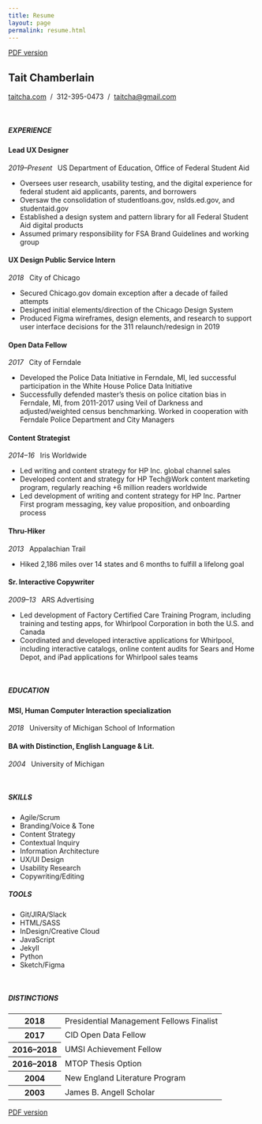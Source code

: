 ```yaml
---
title: Resume
layout: page
permalink: resume.html
---
```


<a class="usa-button usa-button-secondary" href="pages/T_Chamberlain_Resume_v4.pdf">PDF version</a>

## Tait Chamberlain
 <a href="https://taitcha.com/">taitcha.com</a> &nbsp;/&nbsp; 312-395-0473 &nbsp;/&nbsp; <a href="mailto:taitcha@gmail.com">taitcha@gmail.com</a>

<br />

<h5 class="usa-heading">EXPERIENCE</h5>

#### Lead UX Designer
*2019–Present*   US Department of Education, Office of Federal Student Aid
- Oversees user research, usability testing, and the digital experience for federal student aid applicants, parents, and borrowers
- Oversaw the consolidation of studentloans.gov, nslds.ed.gov, and studentaid.gov
- Established a design system and pattern library for all Federal Student Aid digital products
- Assumed primary responsibility for FSA Brand Guidelines and working group

#### UX Design Public Service Intern
*2018*   City of Chicago
- Secured Chicago.gov domain exception after a decade of failed attempts
- Designed initial elements/direction of the Chicago Design System
- Produced Figma wireframes, design elements, and research to support user interface decisions for the 311 relaunch/redesign in 2019

#### Open Data Fellow
*2017*   City of Ferndale
- Developed the Police Data Initiative in Ferndale, MI, led successful participation in the White House Police Data Initiative
- Successfully defended master’s thesis on police citation bias in Ferndale, MI, from 2011-2017 using Veil of Darkness and adjusted/weighted census benchmarking. Worked in cooperation with Ferndale Police Department and City Managers

#### Content Strategist
*2014–16*   Iris Worldwide
- Led writing and content strategy for HP Inc. global channel sales
- Developed content and strategy for HP Tech@Work content marketing program, regularly reaching +6 million readers worldwide
- Led development of writing and content strategy for HP Inc. Partner First program messaging, key value proposition, and onboarding process

#### Thru-Hiker
*2013*   Appalachian Trail
- Hiked 2,186 miles over 14 states and 6 months to fulfill a lifelong goal

#### Sr. Interactive Copywriter
*2009–13*   ARS Advertising
- Led development of Factory Certified Care Training Program, including training and testing apps, for Whirlpool Corporation in both the U.S. and Canada
- Coordinated and developed interactive applications for Whirlpool, including interactive catalogs, online content audits for Sears and Home Depot, and iPad applications for Whirlpool sales teams

<br />

##### EDUCATION

#### MSI, Human Computer Interaction specialization
*2018*   University of Michigan School of Information

#### BA with Distinction, English Language & Lit.
*2004*   University of Michigan

<br />

<div class="usa-grid-full">
    <div class="usa-width-one-half">
        <H5>SKILLS</H5>
      <ul>
        <li>Agile/Scrum</li>
        <li>Branding/Voice & Tone</li>
        <li>Content Strategy</li>
        <li>Contextual Inquiry</li>
        <li>Information Architecture</li>
        <li>UX/UI Design</li>
        <li>Usability Research</li>
        <li>Copywriting/Editing</li>
      </ul>
    </div>
    <div class="usa-width-one-half">
      <h5>TOOLS</h5>
      <ul>
        <li>Git/JIRA/Slack</li>
        <li>HTML/SASS</li>
        <li>InDesign/Creative Cloud</li>
        <li>JavaScript</li>
        <li>Jekyll</li>
        <li>Python</li>
        <li>Sketch/Figma</li>
      </ul>
    </div>
</div>

<br />

<!--
##### VALUE OF NEW BUSINESS ACQUIRED
<table class="usa-table-borderless">
    <tbody>
    <tr>
      <th scope="row">Iris Worldwide</th>
      <td>2014–16</td>
      <td>$430,000</td>
    </tr>
    <tr>
      <th scope="row">ARS Advertising</th>
      <td>2010–13</td>
      <td>$306,875</td>
    </tr>
    </tbody>
</table>

<br />-->

##### DISTINCTIONS
<table class="usa-table-borderless">
    <tbody>
    <tr>
      <th scope="row">2018</th>
      <td>Presidential Management Fellows Finalist</td>
    </tr>
    <tr>
      <th scope="row">2017</th>
      <td>CID Open Data Fellow</td>
    </tr>
    <tr>
      <th scope="row">2016–2018</th>
      <td>UMSI Achievement Fellow</td>
    </tr>
    <tr>
      <th scope="row">2016–2018</th>
      <td>MTOP Thesis Option</td>
    </tr>
    <tr>
      <th scope="row">2004</th>
      <td>New England Literature Program</td>
    </tr>
    <tr>
      <th scope="row">2003</th>
      <td>James B. Angell Scholar</td>
    </tr>
    </tbody>
</table>

<a class="usa-button usa-button-secondary" href="pages/T_Chamberlain_Resume_v4.pdf">PDF version</a>